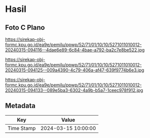 # Hasil

## Foto C Plano

https://sirekap-obj-formc.kpu.go.id/ea9e/pemilu/ppwp/52/71/01/10/10/5271011010012-20240315-094116--4dae6e89-6c84-4bae-a792-ba2c7e8be522.jpg

https://sirekap-obj-formc.kpu.go.id/ea9e/pemilu/ppwp/52/71/01/10/10/5271011010012-20240315-094125--009a4390-4c79-406a-af47-639f9774b6e3.jpg

https://sirekap-obj-formc.kpu.go.id/ea9e/pemilu/ppwp/52/71/01/10/10/5271011010012-20240315-094133--089e5ba3-6302-4a9b-b5a7-1ceec978f912.jpg


## Metadata

| Key        | Value               |
| ---------- | ------------------- |
| Time Stamp | 2024-03-15 10:00:00 |



